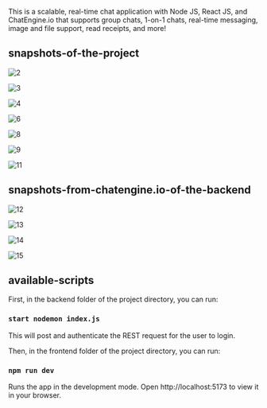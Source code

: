This is a scalable, real-time chat application with Node JS, React JS, and ChatEngine.io that supports group chats, 1-on-1 chats, real-time messaging, image and file support, read receipts, and more!

## snapshots-of-the-project

![2](https://github.com/saumyyaaaaa/realtime-chat-application/assets/88661225/3f1a1ee9-6dc5-48e5-a680-8d37a16260be)

![3](https://github.com/saumyyaaaaa/realtime-chat-application/assets/88661225/e5ab711f-3d00-4b95-8fac-737f08136b78)

![4](https://github.com/saumyyaaaaa/realtime-chat-application/assets/88661225/9cbae673-af50-415d-b547-82db44c45c35)

![6](https://github.com/saumyyaaaaa/realtime-chat-application/assets/88661225/9e4aed12-4afd-426c-b2e5-ae4e1ae6f6b0)

![8](https://github.com/saumyyaaaaa/realtime-chat-application/assets/88661225/c1bf6a44-9766-42ea-8ae2-115bc4d753ee)

![9](https://github.com/saumyyaaaaa/realtime-chat-application/assets/88661225/436d38ab-9d75-49e0-8a01-01e4b0f1403f)

![11](https://github.com/saumyyaaaaa/realtime-chat-application/assets/88661225/9b5ea44f-5bff-418a-958a-cd5d25259f23)

## snapshots-from-chatengine.io-of-the-backend

![12](https://github.com/saumyyaaaaa/realtime-chat-application/assets/88661225/8718392a-39dd-4e5a-bcf3-c684974c9fd7)

![13](https://github.com/saumyyaaaaa/realtime-chat-application/assets/88661225/c5955950-1bc9-4f92-a805-42646fd31fd4)

![14](https://github.com/saumyyaaaaa/realtime-chat-application/assets/88661225/d89788a3-0def-4363-a71f-977558450b8b)

![15](https://github.com/saumyyaaaaa/realtime-chat-application/assets/88661225/24e27324-a15b-4fd3-a13d-8c4dfe8f56c2)

## available-scripts

First, in the backend folder of the project directory, you can run:
### `start nodemon index.js`
This will post and authenticate the REST request for the user to login.


Then, in the frontend folder of the project directory, you can run:
### `npm run dev`
Runs the app in the development mode.
Open http://localhost:5173 to view it in your browser.
